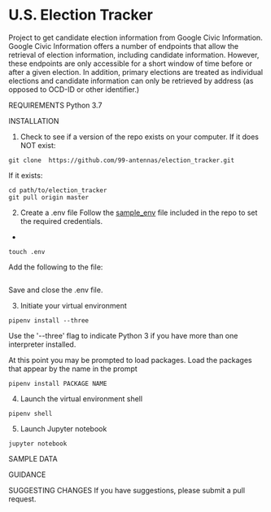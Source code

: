 # U.S. Election Tracker

Project to get candidate election information from Google Civic Information. Google Civic Information offers a number of endpoints that allow the retrieval of election information, including candidate information. However, these endpoints are only accessible for a short window of time before or after a given election. In addition, primary elections are treated as individual elections and candidate information can only be retrieved by address (as opposed to OCD-ID or other identifier.)

REQUIREMENTS
Python 3.7

INSTALLATION

1. Check to see if a version of the repo exists on your computer.
If it does NOT exist:

```
git clone  https://github.com/99-antennas/election_tracker.git
```
If it exists:

```
cd path/to/election_tracker
git pull origin master
```

2. Create a .env file
Follow the [sample_env](sample_env) file included in the repo to set the required credentials.
-

```
touch .env
```

Add the following to the file:

```

```
Save and close the .env file.

3. Initiate your virtual environment

```
pipenv install --three
```
Use the '--three' flag to indicate Python 3 if you have more than one interpreter installed.


At this point you may be prompted to load packages. Load the packages that appear by the name in the prompt

```
pipenv install PACKAGE NAME

```

4. Launch the virtual environment shell

```
pipenv shell
```

5. Launch Jupyter notebook

```
jupyter notebook
```

SAMPLE DATA


GUIDANCE


SUGGESTING CHANGES
If you have suggestions, please submit a pull request.

